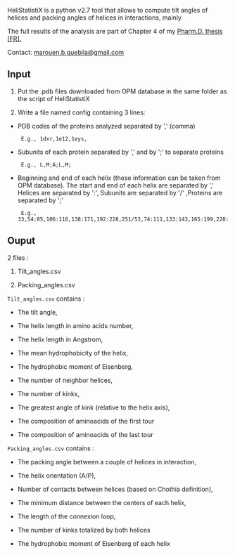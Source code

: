 HeliStatistiX is a python v2.7 tool that allows to compute tilt angles of helices and packing angles of helices in interactions, mainly.

The full results of the analysis are part of Chapter 4 of my [Pharm.D. thesis [FR].](https://github.com/marouenbg/marouenbg.github.io/blob/master/documents/These_MBG_Final.pdf)

Contact: marouen.b.guebila@gmail.com

## Input

1. Put the .pdb files downloaded from OPM database in the same folder as the script of HeliStatistiX

2. Write a file named config containing 3 lines:

  - PDB codes of the proteins analyzed separated by ',' (comma)
	
         E.g., 1dxr,1e12,1eys,

  - Subunits of each protein separated by ',' and by ';' to separate proteins

         E.g., L,M;A;L,M;

  - Beginning and end of each helix (these information can be taken from OPM database). The start and end of each helix are separated by ','
Helices are separated by ':', Subunits are separated by '/' ,Proteins are separated by ';'
	
         E.g., 33,54:85,106:116,138:171,192:228,251/53,74:111,133:143,165:199,220:263,284;27,50:63,82:106,123:134,153:159,180:199,221:227,250;33,54:92,114:124,146:179,200:237,258/55,75:112,133:143,165:197,220:264,283;3,24:38,57:70,87:98,117:122,141:163,180:190,211/24,41:60,81;

## Ouput 

2 files :

1. Tilt_angles.csv

2. Packing_angles.csv

`Tilt_angles.csv` contains :

- The tilt angle,

- The helix length in amino acids number,

- The helix length in Angstrom,

- The mean hydrophobicity of the helix,

- The hydrophobic moment of Eisenberg,

- The number of neighbor helices,

- The number of kinks,

- The greatest angle of kink (relative to the helix axis),

- The composition of aminoacids of the first tour 

- The composition of aminoacids of the last tour

`Packing_angles.csv` contains :

- The packing angle between a couple of helices in interaction,

- The helix orientation (A/P),

- Number of contacts between helices (based on Chothia definition),

- The minimum distance between the centers of each helix,

- The length of the connexion loop,

- The number of kinks totalized by both helices

- The hydrophobic moment of Eisenberg of each helix


